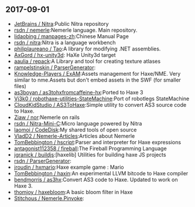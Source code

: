 ## 2017-09-01

* [JetBrains / Nitra](https://github.com/JetBrains/Nitra):Public Nitra repository
* [rsdn / nemerle](https://github.com/rsdn/nemerle):Nemerle language. Main repository.
* [lidaobing / manpages-zh](https://github.com/lidaobing/manpages-zh):Chinese Manual Page
* [rsdn / nitra](https://github.com/rsdn/nitra):Nitra is a language workbench
* [philiplaureano / Tao](https://github.com/philiplaureano/Tao):A library for modifying .NET assemblies.
* [AxGord / hx-unity3d](https://github.com/AxGord/hx-unity3d):<Closed> HaXe Unity3d target
* [aaulia / repack](https://github.com/aaulia/repack):A Library and tool for creating texture atlases
* [rampelstinskin / ParserGenerator](https://github.com/rampelstinskin/ParserGenerator):
* [Knowledge-Players / ExAM](https://github.com/Knowledge-Players/ExAM):Assets management for Haxe/NME. Very similar to nme.Assets but don't embed assets in the SWF (for smaller files)
* [as3boyan / as3tohxfromcaffeine-hx](https://github.com/as3boyan/as3tohxfromcaffeine-hx):Ported to Haxe 3
* [Vj3k0 / robothaxe-utilities-StateMachine](https://github.com/Vj3k0/robothaxe-utilities-StateMachine):Port of robotlegs StateMachine
* [CloudKidStudio / AS3ToHaxe](https://github.com/CloudKidStudio/AS3ToHaxe):Simple utility to convert AS3 source code to Haxe.
* [Ziaw / nor](https://github.com/Ziaw/nor):Nemerle on rails
* [rsdn / Nitra-Mini-C](https://github.com/rsdn/Nitra-Mini-C):Micro language powered by Nitra
* [laomoi / CodeDisk](https://github.com/laomoi/CodeDisk):My shared tools of open source
* [VladD2 / Nemerle-Articles](https://github.com/VladD2/Nemerle-Articles):Articles about Nemerle
* [TomBebbington / hscript](https://github.com/TomBebbington/hscript):Parser and interpreter for Haxe expressions
* [antagonist112358 / fireball](https://github.com/antagonist112358/fireball):The Fireball Programming Language
* [jgranick / buildjs](https://github.com/jgranick/buildjs):[haxelib] Utilities for building haxe JS projects
* [rsdn / ParserGenerator](https://github.com/rsdn/ParserGenerator):
* [jroudin / hxmario](https://github.com/jroudin/hxmario):Haxe example game : Mario
* [TomBebbington / haxin](https://github.com/TomBebbington/haxin):An experimental LLVM bitcode to Haxe compiler
* [bendmorris / as3hx](https://github.com/bendmorris/as3hx):Convert AS3 code to Haxe. Updated to work on Haxe 3.
* [thomjoy / haxebloom](https://github.com/thomjoy/haxebloom):A basic bloom filter in Haxe
* [Stitchous / Nemerle.Pinvoke](https://github.com/Stitchous/Nemerle.Pinvoke):
